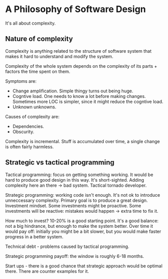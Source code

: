 # A Philosophy of Software Design

It's all about complexity.

## Nature of complexity

Complexity is anything related to the structure of software system that makes it hard to understand and modify the system.

Complexity of the whole system depends on the complexity of its parts + factors the time spent on them.

Symptoms are:

*  Change amplification. Simple thingy turns out being huge.
*  Cogntive load. One needs to know a lot before making changes. Sometimes more LOC is simpler, since it might reduce the cogntive load.
*  Unknown unknowns.

Causes of complexity are:

*  Dependencies.
*  Obscurity.

Complexity is incremental. Stuff is accumulated over time, a single change is often fairly harmless.

## Strategic vs tactical programming

Tactical programming: focus on getting something working.
It would be hard to produce good design in this way.
It's short-sighted.
Adding complexity here an there -> bad system.
Tactical tornado developer.

Strategic programming: working code isn't enough.
It's not ok to introduce unneccessary complexity.
Primary goal is to produce a great design.
Investment mindset. Some investments might be proactive.
Some investments will be reactive: mistakes would happen -> extra time to fix it.

How much to invest? 10-20% is a good starting point. It's a good balance: not a big hindrance, but enough to make the system better.
Over time it would pay off: initially you might be a bit slower, but you would make faster progress in a better system.

Technical debt - problems caused by tactical programming.

Strategic programming payoff: the window is roughly 6-18 months.

Start ups - there is a good chance that strategic approach would be optimal there. There are counter examples for it.
